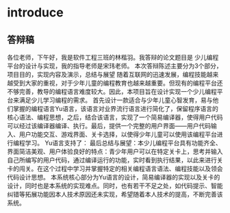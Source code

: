 # introduce

## 答辩稿

各位老师，下午好，我是软件工程三班的林楷羽。我答辩的论文题目是 少儿编程平台的设计与实现，我的指导老师是宋玮老师。
本次答辩陈述主要分为3个部分，项目目的，实现内容及演示，总结与展望
随着互联网的迅速发展，编程技能越来越受到大家的重视，对于少年儿童的编程教育也越来越重要。但现有的编程平台还不够完善，教导的编程语言难度较大。因此，本项目旨在设计实现一个少儿编程平台来满足少儿学习编程的需求。
首先设计一款适合与少年儿童心智发育，易与他们掌握的编程语言Yu语言，该语言对业界流行语言进行简化了，保留程序语言的核心语法、编程思想，之后，结合该语言，实现了一个简易编译器，使得用户代码可以经过该编译器编译、执行。最后，提供一个完整的用户界面——用户代码输入、用户功能交互、游戏界面、关卡选择，以使得少年儿童可以使用该编程平台进行编程学习。
Yu语言支持了：
最后总结与展望：本少儿编程平台具有功能齐全、界面简洁美观、用户体验良好的特点：青少年用户可以在特定关卡上，思考并输入自己所编写的用户代码，通过编译运行的功能，实时看到执行结果，以此来进行关卡的闯关。在这个过程中学习并掌握特定的相关编程语言语法、编程技能以及领会代码设计思想。
本系统核心部分为Yu语言的设计，简易编译器的实现以及关卡的设计，同时也是本系统的实现难点。同时，也有若干不足之处，如代码提示、智能纠错等拓展功能因本人技术原因还未实现，希望随着本人技术的提高，不断完善该系统。
